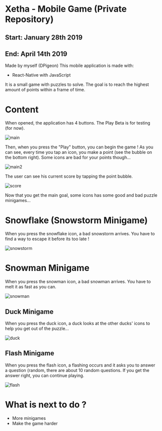 # Xetha - Mobile Game (Private Repository) 
## Start: January 28th 2019
## End: April 14th 2019
Made by myself (DPigeon)
This mobile application is made with:

- React-Native with JavaScript

It is a small game with puzzles to solve. The goal is to reach the highest amount of points within a frame of time.

# Content

When opened, the application has 4 buttons. The Play Beta is for testing (for now).

![main](https://user-images.githubusercontent.com/37888675/55372701-a33b1600-54d0-11e9-9f23-7d310e5e8680.png)

Then, when you press the "Play" button, you can begin the game ! As you can see, every time you tap an icon, you make a point
(see the bubble on the bottom right). Some icons are bad for your points though...

![main2](https://user-images.githubusercontent.com/37888675/55372735-c5cd2f00-54d0-11e9-80d0-b522888c99d0.png)

The user can see his current score by tapping the point bubble.

![score](https://user-images.githubusercontent.com/37888675/55372833-0cbb2480-54d1-11e9-89fe-05cd2441f193.png)

Now that you get the main goal, some icons has some good and bad puzzle minigames... 

# Snowflake (Snowstorm Minigame)

When you press the snowflake icon, a bad snowstorm arrives. You have to find a way to escape it before its too late !

![snowstorm](https://user-images.githubusercontent.com/37888675/55372932-73d8d900-54d1-11e9-8460-d46352cb7bfc.png)

# Snowman Minigame

When you press the snowman icon, a bad snowman arrives. You have to melt it as fast as you can.

![snowman](https://user-images.githubusercontent.com/37888675/55372959-91a63e00-54d1-11e9-9075-7462fd4f8c13.png)

## Duck Minigame

When you press the duck icon, a duck looks at the other ducks' icons to help you get out of the puzzle...

![duck](https://user-images.githubusercontent.com/37888675/56100407-5569d900-5ee6-11e9-98e4-fb72b89fcb50.png)


## Flash Minigame

When you press the flash icon, a flashing occurs and it asks you to answer a question (random, there are about 10 random questions. If you get the answer right, you can continue playing.

![flash](https://user-images.githubusercontent.com/37888675/56100408-5569d900-5ee6-11e9-91ed-8d97663c9c9a.png)

# What is next to do ?
- More minigames
- Make the game harder

